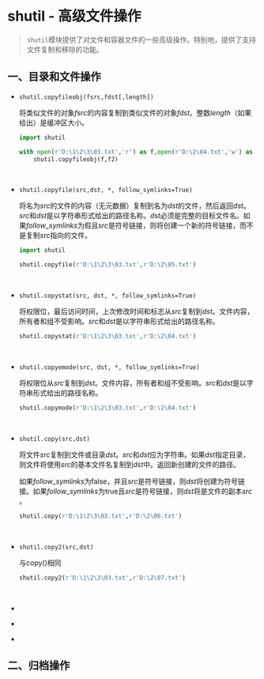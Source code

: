 # shutil - 高级文件操作

> `shutil`模块提供了对文件和容器文件的一些高级操作。特别地，提供了支持文件复制和移除的功能。



## 一、目录和文件操作

* `shutil.copyfileobj(fsrc,fdst[,length])`

  将类似文件的对象*fsrc*的内容复制到类似文件的对象*fdst*。整数*length*（如果给出）是缓冲区大小。

  ```python
  import shutil

  with open(r'D:\1\2\3\03.txt','r') as f,open(r'D:\2\04.txt','w') as f2:
      shutil.copyfileobj(f,f2)
  ```

  ​

* `shutil.copyfile(src,dst, *, follow_symlinks=True)`

  将名为*src*的文件的内容（无元数据）复制到名为*dst*的文件，然后返回*dst*。*src*和*dst*是以字符串形式给出的路径名称。*dst*必须是完整的目标文件名。如果*follow_symlinks*为假且*src*是符号链接，则将创建一个新的符号链接，而不是复制*src*指向的文件。

  ```python
  import shutil

  shutil.copyfile(r'D:\1\2\3\03.txt',r'D:\2\05.txt')
  ```

  ​

* `shutil.copystat(src, dst, *, follow_symlinks=True)`

  将权限位，最后访问时间，上次修改时间和标志从*src*复制到*dst*。文件内容，所有者和组不受影响。*src*和*dst*是以字符串形式给出的路径名称。

  ```python
  shutil.copystat(r'D:\1\2\3\03.txt',r'D:\2\04.txt')
  ```

  ​

* `shutil.copyemode(src, dst, *, follow_symlinks=True)`

  将权限位从*src*复制到*dst*。文件内容，所有者和组不受影响。*src*和*dst*是以字符串形式给出的路径名称。

  ```python
  shutil.copymode(r'D:\1\2\3\03.txt',r'D:\2\04.txt')
  ```

  ​

* `shutil.copy(src,dst)`

  将文件*src*复制到文件或目录*dst*。*src*和*dst*应为字符串。如果*dst*指定目录，则文件将使用*src*的基本文件名复制到*dst*中。返回新创建的文件的路径。

  如果*follow_symlinks*为false，并且*src*是符号链接，则*dst*将创建为符号链接。如果*follow_symlinks*为true且*src*是符号链接，则*dst*将是文件的副本*src* 。

  ```python
  shutil.copy(r'D:\1\2\3\03.txt',r'D:\2\06.txt')
  ```

  ​

* `shutil.copy2(src,dst)`

  与copy()相同

  ```python
  shutil.copy2(r'D:\1\2\3\03.txt',r'D:\2\07.txt')
  ```

  ​

* ​

* ​

* ​













## 二、归档操作







